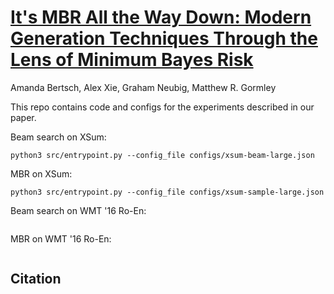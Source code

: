 # [It's MBR All the Way Down: Modern Generation Techniques Through the Lens of Minimum Bayes Risk](https://arxiv.org/abs/2310.01387)
Amanda Bertsch, Alex Xie, Graham Neubig, Matthew R. Gormley

This repo contains code and configs for the experiments described in our paper.

Beam search on XSum:
```
python3 src/entrypoint.py --config_file configs/xsum-beam-large.json
```

MBR on XSum:
```
python3 src/entrypoint.py --config_file configs/xsum-sample-large.json
```

Beam search on WMT '16 Ro-En:
```

```

MBR on WMT '16 Ro-En:
```

```




## Citation
```
```